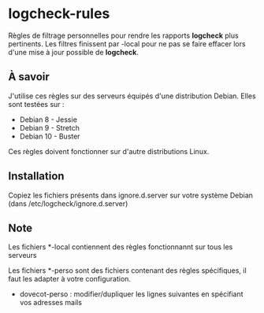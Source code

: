 # logcheck-rules

Règles de filtrage personnelles pour rendre les rapports **logcheck** plus pertinents.
Les filtres finissent par -local pour ne pas se faire effacer lors d'une mise à jour possible de **logcheck**.

## À savoir

J'utilise ces règles sur des serveurs équipés d'une distribution Debian.
Elles sont testées sur :
* Debian 8 - Jessie
* Debian 9 - Stretch
* Debian 10 - Buster

Ces règles doivent fonctionner sur d'autre distributions Linux.

## Installation

Copiez les fichiers présents dans ignore.d.server sur votre système Debian (dans /etc/logcheck/ignore.d.server)

## Note

Les fichiers *-local contiennent des règles fonctionnannt sur tous les serveurs

Les fichiers *-perso sont des fichiers contenant des règles spécifiques, il faut les adapter à votre configuration.  

* dovecot-perso : modifier/dupliquer les lignes suivantes en spécifiant vos adresses mails